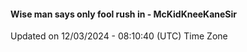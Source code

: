 #### Wise man says only fool rush in - McKidKneeKaneSir
Updated on 12/03/2024 - 08:10:40 (UTC) Time Zone
